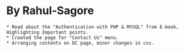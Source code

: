 By Rahul-Sagore
===============

	* Read about the "Authentication with PHP & MYSQL" from E-book, Highlighting Important points.
	* Created the page for "Contact Us" menu.
	* Arranging contents on DC page, minor changes in css.